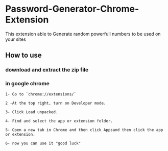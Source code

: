 # Password-Generator-Chrome-Extension
This extension able to Generate random powerfull numbers to be used on your sites 
## How to use

### download and extract the zip file

### in google chrome


    1- Go to `chrome://extensions/`

    2 -At the top right, turn on Developer mode.

    3- Click Load unpacked.

    4- Find and select the app or extension folder.

    5- Open a new tab in Chrome and then click Appsand then click the app or extension.

    6- now you can use it "good luck"
